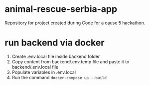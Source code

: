 # animal-rescue-serbia-app
Repository for project created during Code for a cause 5 hackathon.


# run backend via docker 
1. Create .env.local file inside backend folder
2. Copy content from backend/.env.temp file and paste it to backend/.env.local file
3. Populate variables in .env.local
4. Run the command `docker-compose up --build`
